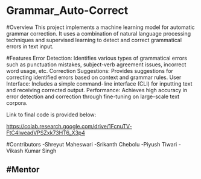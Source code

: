 # Grammar_Auto-Correct
#Overview
This project implements a machine learning model for automatic grammar correction. It uses a combination of natural language processing techniques and supervised learning to detect and correct grammatical errors in text input.

#Features
Error Detection: Identifies various types of grammatical errors such as punctuation mistakes, subject-verb agreement issues, incorrect word usage, etc.
Correction Suggestions: Provides suggestions for correcting identified errors based on context and grammar rules.
User Interface: Includes a simple command-line interface (CLI) for inputting text and receiving corrected output.
Performance: Achieves high accuracy in error detection and correction through fine-tuning on large-scale text corpora.

Link to final code is provided below:

https://colab.research.google.com/drive/1FcnuTV-FtC4lweadVPSZxk73HT6_X3p4

#Contributors
-Shreyut Maheswari
-Srikanth Chebolu 
-Piyush Tiwari
-Vikash Kumar Singh

#Mentor
-
